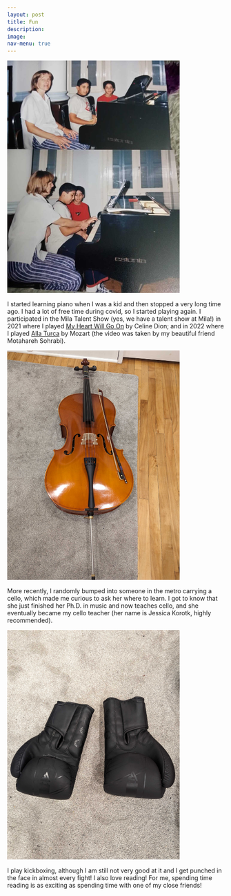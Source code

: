 ```yaml
---
layout: post
title: Fun
description: 
image: 
nav-menu: true
---
```

<img src="figures/piano.jpeg" width="400">

I started learning piano when I was a kid and then stopped a very long time ago. I had a lot of free time during covid, so I started playing again. I participated in the Mila Talent Show (yes, we have a talent show at Mila!) in 2021 where I  played <a href="https://drive.google.com/file/d/1qAO4XGsoHRJ6J7iyfh8owQkvXP2dk2p1/view?usp=sharing">My Heart Will Go On</a> by Celine Dion; and in 2022 where I played <a href="https://drive.google.com/file/d/1Kqf-kE5VoTM-59JaC0gZvcaF9gjIzFaJ/view?usp=sharing">Alla Turca</a> by Mozart (the video was taken by my beautiful friend Motahareh Sohrabi). 

<img src="figures/cello.jpg" width="400">
  
More recently, I randomly bumped into someone in the metro carrying a cello, which made me curious to ask her where to learn. I got to know that she just finished her Ph.D. in music and now teaches cello, and she eventually became my cello teacher (her name is Jessica Korotk, highly recommended). 

<img src="figures/kickboxing.jpg" width="400">

I play kickboxing, although I am still not very good at it and I get punched in the face in almost every fight! I also love reading! For me, spending time reading is as exciting as spending time with one of my close friends!



